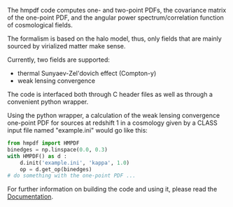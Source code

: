 The hmpdf code computes one- and two-point PDFs,
the covariance matrix of the one-point PDF,
and the angular power spectrum/correlation function of cosmological fields.

The formalism is based on the halo model,
thus, only fields that are mainly sourced by virialized matter make sense.

Currently, two fields are supported:
* thermal Sunyaev-Zel'dovich effect (Compton-y)
* weak lensing convergence

The code is interfaced both through C header files as well as through a convenient python wrapper.

Using the python wrapper, a calculation of the weak lensing convergence one-point PDF
for sources at redshift 1 in a cosmology given by a CLASS input file named "example.ini"
would go like this:
```python
from hmpdf import HMPDF
binedges = np.linspace(0.0, 0.3)
with HMPDF() as d :
    d.init('example.ini', 'kappa', 1.0)
    op = d.get_op(binedges)
# do something with the one-point PDF ...
```

For further information on building the code and using it, please read the
[Documentation](https://leanderthiele.github.io/hmpdf/html/).
